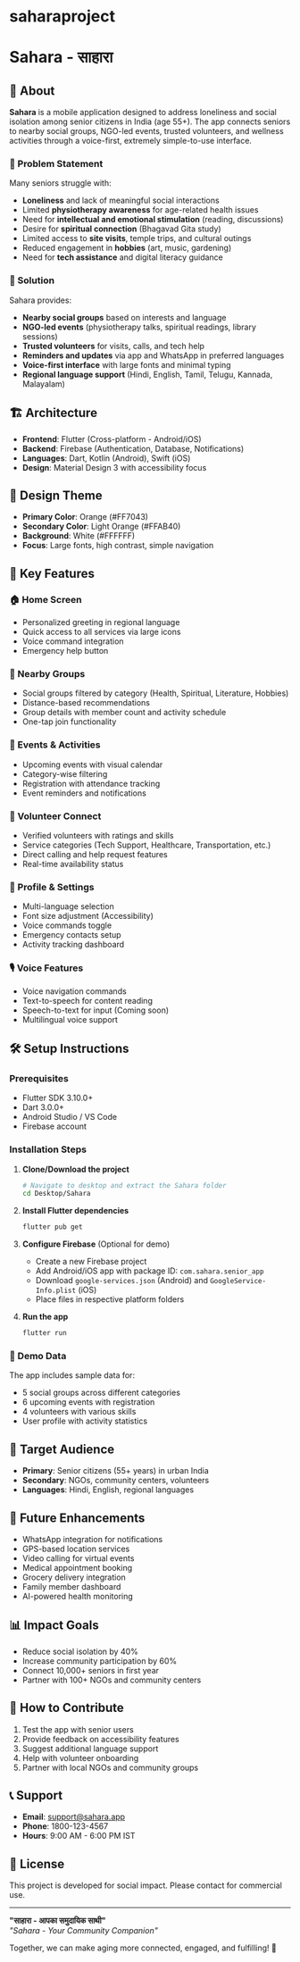 # saharaproject
# Sahara - साहारा

## 📱 About
**Sahara** is a mobile application designed to address loneliness and social isolation among senior citizens in India (age 55+). The app connects seniors to nearby social groups, NGO-led events, trusted volunteers, and wellness activities through a voice-first, extremely simple-to-use interface.

### 🎯 Problem Statement
Many seniors struggle with:
- **Loneliness** and lack of meaningful social interactions
- Limited **physiotherapy awareness** for age-related health issues  
- Need for **intellectual and emotional stimulation** (reading, discussions)
- Desire for **spiritual connection** (Bhagavad Gita study)
- Limited access to **site visits**, temple trips, and cultural outings
- Reduced engagement in **hobbies** (art, music, gardening)
- Need for **tech assistance** and digital literacy guidance

### 🌟 Solution
Sahara provides:
- **Nearby social groups** based on interests and language
- **NGO-led events** (physiotherapy talks, spiritual readings, library sessions)
- **Trusted volunteers** for visits, calls, and tech help  
- **Reminders and updates** via app and WhatsApp in preferred languages
- **Voice-first interface** with large fonts and minimal typing
- **Regional language support** (Hindi, English, Tamil, Telugu, Kannada, Malayalam)

## 🏗️ Architecture
- **Frontend**: Flutter (Cross-platform - Android/iOS)
- **Backend**: Firebase (Authentication, Database, Notifications)
- **Languages**: Dart, Kotlin (Android), Swift (iOS)
- **Design**: Material Design 3 with accessibility focus

## 🎨 Design Theme
- **Primary Color**: Orange (#FF7043) 
- **Secondary Color**: Light Orange (#FFAB40)
- **Background**: White (#FFFFFF)
- **Focus**: Large fonts, high contrast, simple navigation

## 📱 Key Features

### 🏠 Home Screen
- Personalized greeting in regional language
- Quick access to all services via large icons
- Voice command integration
- Emergency help button

### 👥 Nearby Groups  
- Social groups filtered by category (Health, Spiritual, Literature, Hobbies)
- Distance-based recommendations
- Group details with member count and activity schedule
- One-tap join functionality

### 📅 Events & Activities
- Upcoming events with visual calendar
- Category-wise filtering 
- Registration with attendance tracking
- Event reminders and notifications

### 🤝 Volunteer Connect
- Verified volunteers with ratings and skills
- Service categories (Tech Support, Healthcare, Transportation, etc.)
- Direct calling and help request features
- Real-time availability status

### 👤 Profile & Settings
- Multi-language selection
- Font size adjustment (Accessibility)
- Voice commands toggle
- Emergency contacts setup
- Activity tracking dashboard

### 🎙️ Voice Features
- Voice navigation commands
- Text-to-speech for content reading
- Speech-to-text for input (Coming soon)
- Multilingual voice support

## 🛠️ Setup Instructions

### Prerequisites
- Flutter SDK 3.10.0+
- Dart 3.0.0+
- Android Studio / VS Code
- Firebase account

### Installation Steps

1. **Clone/Download the project**
   ```bash
   # Navigate to desktop and extract the Sahara folder
   cd Desktop/Sahara
   ```

2. **Install Flutter dependencies**
   ```bash
   flutter pub get
   ```

3. **Configure Firebase** (Optional for demo)
   - Create a new Firebase project
   - Add Android/iOS app with package ID: `com.sahara.senior_app`
   - Download `google-services.json` (Android) and `GoogleService-Info.plist` (iOS)
   - Place files in respective platform folders

4. **Run the app**
   ```bash
   flutter run
   ```

### 📱 Demo Data
The app includes sample data for:
- 5 social groups across different categories
- 6 upcoming events with registration
- 4 volunteers with various skills
- User profile with activity statistics

## 🎯 Target Audience
- **Primary**: Senior citizens (55+ years) in urban India
- **Secondary**: NGOs, community centers, volunteers
- **Languages**: Hindi, English, regional languages

## 🚀 Future Enhancements
- WhatsApp integration for notifications
- GPS-based location services
- Video calling for virtual events  
- Medical appointment booking
- Grocery delivery integration
- Family member dashboard
- AI-powered health monitoring

## 📊 Impact Goals
- Reduce social isolation by 40%
- Increase community participation by 60%
- Connect 10,000+ seniors in first year
- Partner with 100+ NGOs and community centers

## 🤝 How to Contribute
1. Test the app with senior users
2. Provide feedback on accessibility features
3. Suggest additional language support
4. Help with volunteer onboarding
5. Partner with local NGOs and community groups

## 📞 Support
- **Email**: support@sahara.app
- **Phone**: 1800-123-4567 
- **Hours**: 9:00 AM - 6:00 PM IST

## 📄 License
This project is developed for social impact. Please contact for commercial use.

---

**"साहारा - आपका समुदायिक साथी"**  
*"Sahara - Your Community Companion"*

Together, we can make aging more connected, engaged, and fulfilling! 🧡
